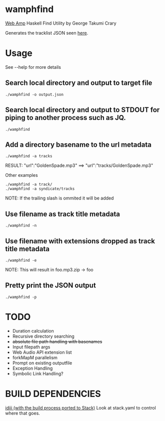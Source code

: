 # wamphfind

[Web Amp](https://github.com/captbaritone/webamp) Haskell Find Utility by George Takumi Crary

Generates the tracklist JSON seen [here](https://github.com/captbaritone/webamp/blob/master/examples/minimal/index.html#L16).

# Usage

See --help for more details

## Search local directory and output to target file
```
./wamphfind -o output.json
```

## Search local directory and output to STDOUT for piping to another process such as JQ.
```
./wamphfind
```

## Add a directory basename to the url metadata
```
./wamphfind -a tracks
```
RESULT: "url":"GoldenSpade.mp3" ==> "url":"tracks/GoldenSpade.mp3"

Other examples
```
./wamphfind -a track/
./wamphfind -a syndicate/tracks
```

NOTE: If the trailing slash is ommited it will be added

## Use filename as track title metadata
```
./wamphfind -n
```

## Use filename with extensions dropped as track title metadata
```
./wamphfind -e
```
NOTE: This will result in foo.mp3.zip -> foo

## Pretty print the JSON output
```
./wamphfind -p
```

# TODO

- Duration calculation
- Recursive directory searching
- ~~absolute file path handling with basenames~~
- Input filepath args
- Web Audio API extension list
- forkMapM parallelism
- Prompt on existing outputfile
- Exception Handling
- Symbolic Link Handling?

# BUILD DEPENDENCIES

[idiii (with the build process ported to Stack)](https://github.com/adpextwindong/idiiiFORK)
Look at stack.yaml to control where that goes.
